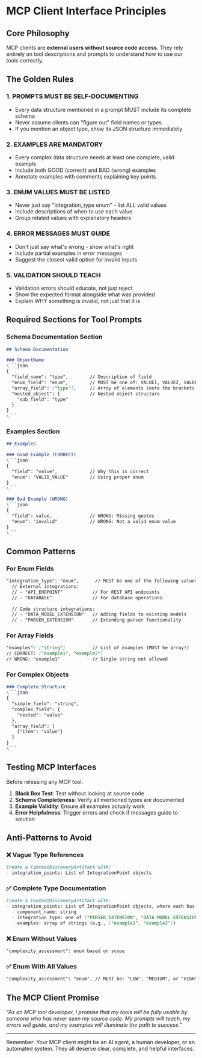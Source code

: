 # MCP Client Interface Principles

## Core Philosophy
MCP clients are **external users without source code access**. They rely entirely on tool descriptions and prompts to understand how to use our tools correctly.

## The Golden Rules

### 1. PROMPTS MUST BE SELF-DOCUMENTING
- Every data structure mentioned in a prompt MUST include its complete schema
- Never assume clients can "figure out" field names or types
- If you mention an object type, show its JSON structure immediately

### 2. EXAMPLES ARE MANDATORY
- Every complex data structure needs at least one complete, valid example
- Include both GOOD (correct) and BAD (wrong) examples
- Annotate examples with comments explaining key points

### 3. ENUM VALUES MUST BE LISTED
- Never just say "integration_type enum" - list ALL valid values
- Include descriptions of when to use each value
- Group related values with explanatory headers

### 4. ERROR MESSAGES MUST GUIDE
- Don't just say what's wrong - show what's right
- Include partial examples in error messages
- Suggest the closest valid option for invalid inputs

### 5. VALIDATION SHOULD TEACH
- Validation errors should educate, not just reject
- Show the expected format alongside what was provided
- Explain WHY something is invalid, not just that it is

## Required Sections for Tool Prompts

### Schema Documentation Section
```markdown
## Schema Documentation

### ObjectName
\```json
{
  "field_name": "type",        // Description of field
  "enum_field": "enum",        // MUST be one of: VALUE1, VALUE2, VALUE3
  "array_field": ["type"],     // Array of elements (note the brackets!)
  "nested_object": {           // Nested object structure
    "sub_field": "type"
  }
}
\```
```

### Examples Section
```markdown
## Examples

### Good Example (CORRECT)
\```json
{
  "field": "value",            // Why this is correct
  "enum": "VALID_VALUE"        // Using proper enum
}
\```

### Bad Example (WRONG)  
\```json
{
  "field": value,              // WRONG: Missing quotes
  "enum": "invalid"            // WRONG: Not a valid enum value
}
\```
```

## Common Patterns

### For Enum Fields
```markdown
"integration_type": "enum",      // MUST be one of the following values:
  // External integrations:
  // - "API_ENDPOINT"           // For REST API endpoints
  // - "DATABASE"               // For database operations
  
  // Code structure integrations:
  // - "DATA_MODEL_EXTENSION"   // Adding fields to existing models
  // - "PARSER_EXTENSION"       // Extending parser functionality
```

### For Array Fields
```markdown
"examples": ["string"]          // List of examples (MUST be array!)
// CORRECT: ["example1", "example2"]
// WRONG: "example1"            // Single string not allowed
```

### For Complex Objects
```markdown
### Complete Structure
\```json
{
  "simple_field": "string",
  "complex_field": {
    "nested": "value"
  },
  "array_field": [
    {"item": "value"}
  ]
}
\```
```

## Testing MCP Interfaces

Before releasing any MCP tool:

1. **Black Box Test**: Test without looking at source code
2. **Schema Completeness**: Verify all mentioned types are documented
3. **Example Validity**: Ensure all examples actually work
4. **Error Helpfulness**: Trigger errors and check if messages guide to solution

## Anti-Patterns to Avoid

### ❌ Vague Type References
```markdown
Create a ContextDiscoveryArtifact with:
- integration_points: List of IntegrationPoint objects
```

### ✅ Complete Type Documentation
```markdown
Create a ContextDiscoveryArtifact with:
- integration_points: List of IntegrationPoint objects, where each has:
  - component_name: string
  - integration_type: one of ["PARSER_EXTENSION", "DATA_MODEL_EXTENSION", ...]
  - examples: array of strings (e.g., ["example1", "example2"])
```

### ❌ Enum Without Values
```markdown
"complexity_assessment": enum based on scope
```

### ✅ Enum With All Values
```markdown
"complexity_assessment": "enum", // MUST be: "LOW", "MEDIUM", or "HIGH"
```

## The MCP Client Promise

*"As an MCP tool developer, I promise that my tools will be fully usable by someone who has never seen my source code. My prompts will teach, my errors will guide, and my examples will illuminate the path to success."*

---

Remember: Your MCP client might be an AI agent, a human developer, or an automated system. They all deserve clear, complete, and helpful interfaces.